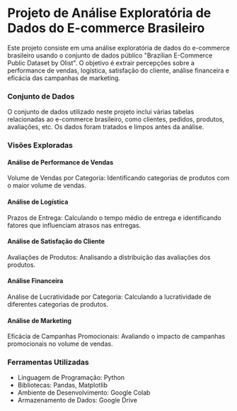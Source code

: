 # Projeto de Análise Exploratória de Dados do E-commerce Brasileiro
Este projeto consiste em uma análise exploratória de dados do e-commerce brasileiro usando o conjunto de dados público "Brazilian E-Commerce Public Dataset by Olist". O objetivo é extrair percepções sobre a performance de vendas, logística, satisfação do cliente, análise financeira e eficácia das campanhas de marketing.

### Conjunto de Dados
O conjunto de dados utilizado neste projeto inclui várias tabelas relacionadas ao e-commerce brasileiro, como clientes, pedidos, produtos, avaliações, etc. Os dados foram tratados e limpos antes da análise.

### Visões Exploradas
#### Análise de Performance de Vendas
Volume de Vendas por Categoria: Identificando categorias de produtos com o maior volume de vendas.

#### Análise de Logística
Prazos de Entrega: Calculando o tempo médio de entrega e identificando fatores que influenciam atrasos nas entregas.

#### Análise de Satisfação do Cliente
Avaliações de Produtos: Analisando a distribuição das avaliações dos produtos.

#### Análise Financeira
Análise de Lucratividade por Categoria: Calculando a lucratividade de diferentes categorias de produtos.

#### Análise de Marketing
Eficácia de Campanhas Promocionais: Avaliando o impacto de campanhas promocionais no volume de vendas.

### Ferramentas Utilizadas
- Linguagem de Programação: Python
- Bibliotecas: Pandas, Matplotlib
- Ambiente de Desenvolvimento: Google Colab
- Armazenamento de Dados: Google Drive
